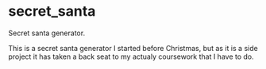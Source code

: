 # secret_santa
Secret santa generator.

This is a secret santa generator I started before Christmas, but as it is a side project it has taken a 
back seat to my actualy coursework that I have to do.

